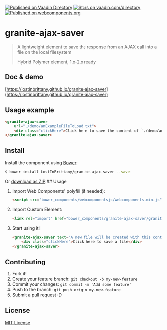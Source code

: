 [![Published on Vaadin  Directory](https://img.shields.io/badge/Vaadin%20Directory-published-00b4f0.svg)](https://vaadin.com/directory/component/LostInBrittanygranite-ajax-saver)
[![Stars on vaadin.com/directory](https://img.shields.io/vaadin-directory/star/LostInBrittanygranite-ajax-saver.svg)](https://vaadin.com/directory/component/LostInBrittanygranite-ajax-saver)
[![Published on webcomponents.org](https://img.shields.io/badge/webcomponents.org-published-blue.svg)](https://www.webcomponents.org/element/LostInBrittany/granite-ajax-saver)

# granite-ajax-saver

> A lightweight element to save the response from an AJAX call into a file on the local filesystem
>
> Hybrid Polymer element, 1.x-2.x ready

## Doc & demo

[https://lostinbrittany.github.io/granite-ajax-saver](https://lostinbrittany.github.io/granite-ajax-saver)


## Usage example

<!---
```
<custom-element-demo>
  <template>
    <style>
      .clickHere {
        border-radius: 2px;
        padding: 10px;
        background-color: #4285f4;
        color: white; 
      }
    </style>
    <script src="../webcomponentsjs/webcomponents-lite.js"></script>
    <link rel="import" href="granite-ajax-saver.html">
    <next-code-block></next-code-block>
  </template>
</custom-element-demo>
```
-->
```html
<granite-ajax-saver 
    url="./demo/anExampleFileToLoad.txt">
    <div class="clickHere">Click here to save the content of `./demo/anExampleFileToLoad.txt` to a file</div>
</granite-ajax-saver>
```

## Install

Install the component using [Bower](http://bower.io/):

```sh
$ bower install LostInBrittany/granite-ajax-saver --save
```

Or [download as ZIP](https://github.com/LostInBrittany/granite-ajax-saver/archive/gh-pages.zip).## Usage

1. Import Web Components' polyfill (if needed):

    ```html
    <script src="bower_components/webcomponentsjs/webcomponents.min.js"></script>
    ```

2. Import Custom Element:

    ```html
    <link rel="import" href="bower_components/granite-ajax-saver/granite-ajax-saver.html">
    ```

3. Start using it!

    ```html
    <granite-ajax-saver text="A new file will be created with this content">
        <div class="clickHere">Click here to save a file</div>
    </granite-ajax-saver>
    ```


## Contributing

1. Fork it!
2. Create your feature branch: `git checkout -b my-new-feature`
3. Commit your changes: `git commit -m 'Add some feature'`
4. Push to the branch: `git push origin my-new-feature`
5. Submit a pull request :D

## License

[MIT License](http://opensource.org/licenses/MIT)
